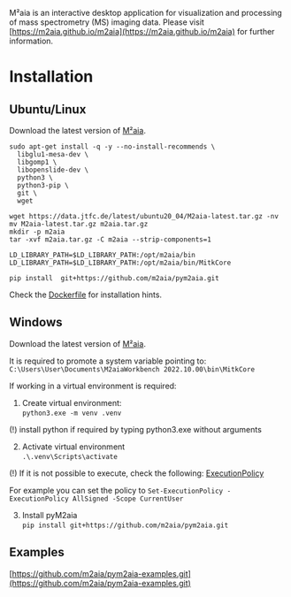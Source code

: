 M²aia is an interactive desktop application for visualization and processing of mass spectrometry (MS) imaging data. Please visit [https://m2aia.github.io/m2aia](https://m2aia.github.io/m2aia) for further information.

# Installation



## Ubuntu/Linux
Download the latest version of [M²aia](https://m2aia.de/).

```
sudo apt-get install -q -y --no-install-recommends \
  libglu1-mesa-dev \
  libgomp1 \
  libopenslide-dev \
  python3 \
  python3-pip \
  git \
  wget

wget https://data.jtfc.de/latest/ubuntu20_04/M2aia-latest.tar.gz -nv
mv M2aia-latest.tar.gz m2aia.tar.gz
mkdir -p m2aia
tar -xvf m2aia.tar.gz -C m2aia --strip-components=1

LD_LIBRARY_PATH=$LD_LIBRARY_PATH:/opt/m2aia/bin
LD_LIBRARY_PATH=$LD_LIBRARY_PATH:/opt/m2aia/bin/MitkCore

pip install  git+https://github.com/m2aia/pym2aia.git
```
 

Check the [Dockerfile](Dockerfile) for installation hints.



## Windows
Download the latest version of [M²aia](https://m2aia.de/).

It is required to promote a system variable pointing to:<br>
``` C:\Users\User\Documents\M2aiaWorkbench 2022.10.00\bin\MitkCore ```


If working in a virtual environment is required:<br>
1) Create virtual environment:<br>
``` python3.exe -m venv .venv ```

(!) install python if required by typing python3.exe without arguments

2) Activate virtual environment<br>
``` .\.venv\Scripts\activate ```

(!) If it is not possible to execute, check the following: [ExecutionPolicy](https://learn.microsoft.com/en-us/powershell/module/microsoft.powershell.core/about/about_execution_policies?view=powershell-7.2)

For example you can set the policy to ``` Set-ExecutionPolicy -ExecutionPolicy AllSigned -Scope CurrentUser ```

3) Install pyM2aia<br>
``` pip install git+https://github.com/m2aia/pym2aia.git ```



## Examples

[https://github.com/m2aia/pym2aia-examples.git](https://github.com/m2aia/pym2aia-examples.git)
